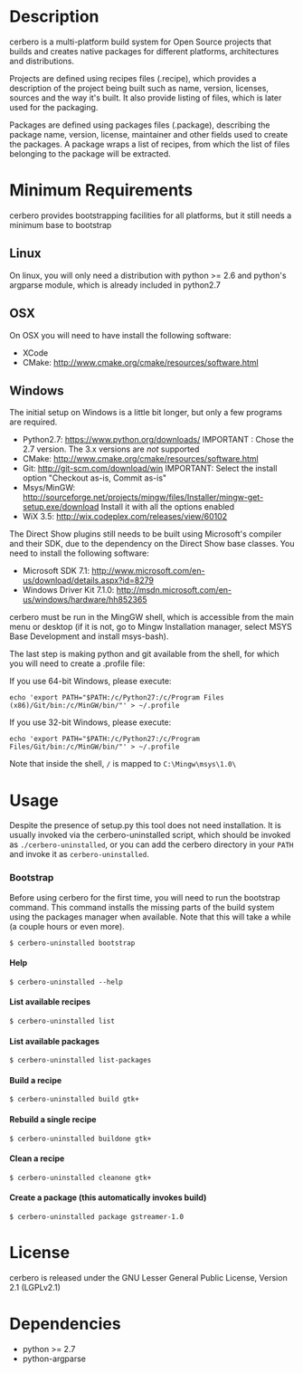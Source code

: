 # Description

cerbero is a multi-platform build system for Open Source projects that builds
and creates native packages for different platforms, architectures and distributions.

Projects are defined using recipes files (.recipe), which provides a description
of the project being built such as name, version, licenses, sources and the way
it's built. It also provide listing of files, which is later used for the packaging.

Packages are defined using packages files (.package), describing the package name,
version, license, maintainer and other fields used to create the packages. A
package wraps a list of recipes, from which the list of files belonging to the
package will be extracted.

# Minimum Requirements

cerbero provides bootstrapping facilities for all platforms, but it still needs a
minimum base to bootstrap

## Linux

On linux, you will only need a distribution with python >= 2.6 and python's argparse module,
which is already included in python2.7

## OSX

On OSX you will need to have install the following software:
  * XCode
  * CMake: http://www.cmake.org/cmake/resources/software.html

## Windows

The initial setup on Windows is a little bit longer, but only a few programs are required.
  * Python2.7: https://www.python.org/downloads/
     IMPORTANT : Chose the 2.7 version. The 3.x versions are *not* supported
  * CMake: http://www.cmake.org/cmake/resources/software.html
  * Git: http://git-scm.com/download/win
     IMPORTANT: Select the install option "Checkout as-is, Commit as-is"
  * Msys/MinGW: http://sourceforge.net/projects/mingw/files/Installer/mingw-get-setup.exe/download
     Install it with all the options enabled
  * WiX 3.5: http://wix.codeplex.com/releases/view/60102

The Direct Show plugins still needs to be built using Microsoft's compiler and their SDK,
due to the dependency on the Direct Show base classes.
You need to install the following software:
  * Microsoft SDK 7.1: http://www.microsoft.com/en-us/download/details.aspx?id=8279
  * Windows Driver Kit 7.1.0: http://msdn.microsoft.com/en-us/windows/hardware/hh852365

cerbero must be run in the MingGW shell, which is accessible from the main menu or desktop 
(if it is not, go to Mingw Installation manager, select MSYS Base Development and install
msys-bash).

The last step is making python and git available from the shell, for which you will need
to create a .profile file:

If you use 64-bit Windows, please execute:

```
echo 'export PATH="$PATH:/c/Python27:/c/Program Files (x86)/Git/bin:/c/MinGW/bin/"' > ~/.profile
```

If you use 32-bit Windows, please execute:

```
echo 'export PATH="$PATH:/c/Python27:/c/Program Files/Git/bin:/c/MinGW/bin/"' > ~/.profile
```

Note that inside the shell, `/` is mapped to `C:\Mingw\msys\1.0\`

# Usage

Despite the presence of setup.py this tool does not need installation. It is usually invoked via the cerbero-uninstalled script, which should be invoked as `./cerbero-uninstalled`, or you can add the cerbero directory in your `PATH` and invoke it as `cerbero-uninstalled`.

### Bootstrap
Before using cerbero for the first time, you will need to run the bootstrap command.
This command installs the missing parts of the build system using the packages manager
when available. Note that this will take a while (a couple hours or even more).

    $ cerbero-uninstalled bootstrap

#### Help

    $ cerbero-uninstalled --help

#### List available recipes

    $ cerbero-uninstalled list

#### List available packages

    $ cerbero-uninstalled list-packages

#### Build a recipe

    $ cerbero-uninstalled build gtk+

#### Rebuild a single recipe

    $ cerbero-uninstalled buildone gtk+

#### Clean a recipe

    $ cerbero-uninstalled cleanone gtk+

#### Create a package (this automatically invokes build)

    $ cerbero-uninstalled package gstreamer-1.0

# License

cerbero is released under the GNU Lesser General Public License, Version 2.1 (LGPLv2.1)

# Dependencies

 * python >= 2.7
 * python-argparse

